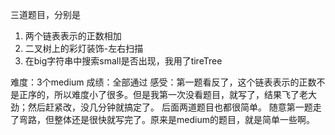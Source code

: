 
三道题目，分别是
1. 两个链表表示的正数相加
2. 二叉树上的彩灯装饰-左右扫描
3. 在big字符串中搜索small是否出现，我用了tireTree

难度：3个medium
成绩：全部通过
感受：第一题看反了，这个链表表示的正数不是正序的，所以难度小了很多。但是我第一次没看题目，就写了，结果飞了老大劲；然后赶紧改，没几分钟就搞定了。
后面两道题目也都很简单。
随意第一题走了弯路，但整体还是很快就写完了。原来是medium的题目，就是简单一些啊。